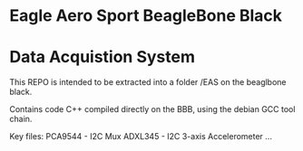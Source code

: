 # Eagle Aero Sport BeagleBone Black
# Data Acquistion System

This REPO is intended to be extracted into a folder /EAS on the beaglbone black.

Contains code C++ compiled directly on the BBB, using the debian GCC tool chain.

Key files:
PCA9544 - I2C Mux
ADXL345 - I2C 3-axis Accelerometer
...



